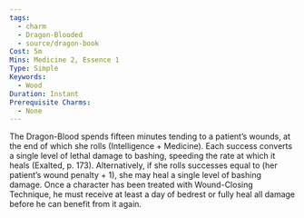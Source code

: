 ```yaml
---
tags:
  - charm
  - Dragon-Blooded
  - source/dragon-book
Cost: 5m
Mins: Medicine 2, Essence 1
Type: Simple
Keywords:
  - Wood
Duration: Instant
Prerequisite Charms:
  - None
---
```

The Dragon-Blood spends fifteen minutes tending to a patient’s wounds, at the end of which she rolls (Intelligence + Medicine). Each success converts a single level of lethal damage to bashing, speeding the rate at which it heals (Exalted, p. 173). Alternatively, if she rolls successes equal to (her patient’s wound penalty + 1), she may heal a single level of bashing damage. Once a character has been treated with Wound-Closing Technique, he must receive at least a day of bedrest or fully heal all damage before he can benefit from it again.